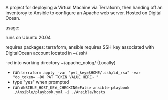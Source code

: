 A project for deploying a Virtual Machine via Terraform, then handing off an inventoroy to Ansible to configure an Apache web server. Hosted on Digital Ocean.

usage:

runs on Ubuntu 20.04

requires packages: terraform, ansible
requires SSH key associated with DigitalOcean account located in ~/.ssh/

-cd into working directory ~/apache_nolog/ (Locally)
- run `terraform apply -var "pvt_key=$HOME/.ssh/id_rsa" -var "do_token= ~DO PAT TOKEN VALUE HERE~ "`
- type "yes" when prompted
- run `ANSIBLE_HOST_KEY_CHECKING=False ansible-playbook ./Ansible/playbook.yml -i ./Ansible/hosts`

